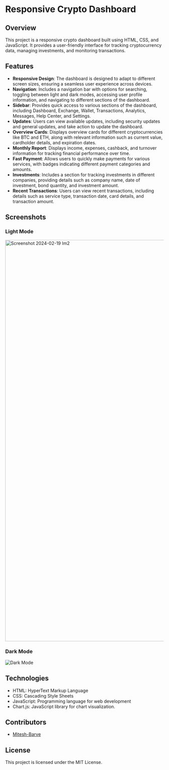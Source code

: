 # Responsive Crypto Dashboard

## Overview
This project is a responsive crypto dashboard built using HTML, CSS, and JavaScript. It provides a user-friendly interface for tracking cryptocurrency data, managing investments, and monitoring transactions.

## Features
- **Responsive Design**: The dashboard is designed to adapt to different screen sizes, ensuring a seamless user experience across devices.
- **Navigation**: Includes a navigation bar with options for searching, toggling between light and dark modes, accessing user profile information, and navigating to different sections of the dashboard.
- **Sidebar**: Provides quick access to various sections of the dashboard, including Dashboard, Exchange, Wallet, Transactions, Analytics, Messages, Help Center, and Settings.
- **Updates**: Users can view available updates, including security updates and general updates, and take action to update the dashboard.
- **Overview Cards**: Displays overview cards for different cryptocurrencies like BTC and ETH, along with relevant information such as current value, cardholder details, and expiration dates.
- **Monthly Report**: Displays income, expenses, cashback, and turnover information for tracking financial performance over time.
- **Fast Payment**: Allows users to quickly make payments for various services, with badges indicating different payment categories and amounts.
- **Investments**: Includes a section for tracking investments in different companies, providing details such as company name, date of investment, bond quantity, and investment amount.
- **Recent Transactions**: Users can view recent transactions, including details such as service type, transaction date, card details, and transaction amount.

## Screenshots

### Light Mode
<img width="1277" alt="Screenshot 2024-02-19 lm2" src="https://github.com/Mitesh-Barve/Crypto-Asset-Manger-Dashboard-Responsive-/assets/128367882/eec00e3b-890c-4592-824b-75e05e0672cb">

### Dark Mode
![Dark Mode](https://github.com/Mitesh-Barve/Crypto-Asset-Dashboard-Manager-Responsive-/assets/128367882/e2e7fec8-2009-46de-818a-a0cefa246db9)

## Technologies
- HTML: HyperText Markup Language
- CSS: Cascading Style Sheets
- JavaScript: Programming language for web development
- Chart.js: JavaScript library for chart visualization.
## Contributors
- [Mitesh-Barve](https://github.com/Mitesh-Barve)

## License
This project is licensed under the MIT License.

